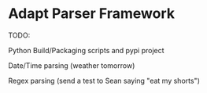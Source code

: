 # Adapt Parser Framework

TODO: 

Python Build/Packaging scripts and pypi project

Date/Time parsing (weather tomorrow)

Regex parsing (send a test to Sean saying "eat my shorts")

